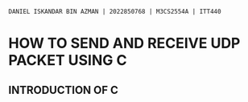` DANIEL ISKANDAR BIN AZMAN | 2022850768 | M3CS2554A | ITT440 `
# HOW TO SEND AND RECEIVE UDP PACKET USING C
## INTRODUCTION OF C

